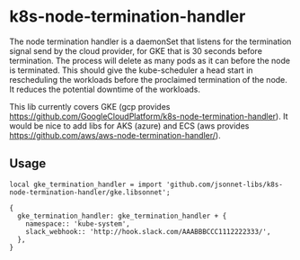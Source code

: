 # k8s-node-termination-handler

The node termination handler is a daemonSet that listens for the termination signal send by the cloud provider, for GKE
that is 30 seconds before termination. The process will delete as many pods as it can before the node is terminated.
This should give the kube-scheduler a head start in rescheduling the workloads before the proclaimed termination of the
node. It reduces the potential downtime of the workloads.

This lib currently covers GKE (gcp provides https://github.com/GoogleCloudPlatform/k8s-node-termination-handler). It
would be nice to add libs for AKS (azure) and ECS (aws provides https://github.com/aws/aws-node-termination-handler/).

## Usage

```
local gke_termination_handler = import 'github.com/jsonnet-libs/k8s-node-termination-handler/gke.libsonnet';

{
  gke_termination_handler: gke_termination_handler + {
    namespace:: 'kube-system',
    slack_webhook:: 'http://hook.slack.com/AAABBBCCC1112222333/',
  },
}
```

